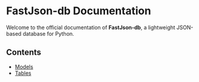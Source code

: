 # FastJson-db Documentation #

Welcome to the official documentation of **FastJson-db**, a lightweight JSON-based database for Python.

## Contents ##

- [Models](models.md)
- [Tables](tables.md)
